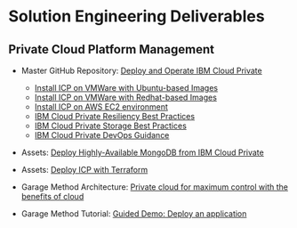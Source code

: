 # Solution Engineering Deliverables

## Private Cloud Platform Management

- Master GitHub Repository: [Deploy and Operate IBM Cloud Private](https://github.com/ibm-cloud-architecture/refarch-privatecloud)
  - [Install ICP on VMWare with Ubuntu-based Images](https://github.com/ibm-cloud-architecture/refarch-privatecloud/blob/master/Installing_ICp_on_prem_ubuntu.md)
  - [Install ICP on VMWare with Redhat-based Images](https://github.com/ibm-cloud-architecture/refarch-privatecloud/blob/master/rhel_install/Installing_ICP_on_prem_rhel.md)
  - [Install ICP on AWS EC2 environment](https://github.com/ibm-cloud-architecture/refarch-privatecloud/blob/master/Installing_ICp_on_aws.md)
  - [IBM Cloud Private Resiliency Best Practices](https://github.com/ibm-cloud-architecture/refarch-privatecloud/tree/master/Resiliency)
  - [IBM Cloud Private Storage Best Practices](https://github.com/ibm-cloud-architecture/refarch-privatecloud/blob/master/ICp-Storage_best_practice.md)
  - [IBM Cloud Private DevOps Guidance](https://github.com/ibm-cloud-architecture/refarch-privatecloud/blob/master/Implementing%20DevOps%20for%20IBM%20Cloud.private.md)

- Assets: [Deploy Highly-Available MongoDB from IBM Cloud Private](https://github.com/ibm-cloud-architecture/refarch-icp-mongodb)
- Assets: [Deploy ICP with Terraform](https://github.com/ibm-cloud-architecture/terraform-module-icp-deploy)

- Garage Method Architecture: [Private cloud for maximum control with the benefits of cloud](https://www.ibm.com/cloud/garage/content/architecture/private-cloud)
- Garage Method Tutorial: [Guided Demo: Deploy an application](https://www.ibm.com/cloud/garage/demo/try-private-cloud-install-an-app)
